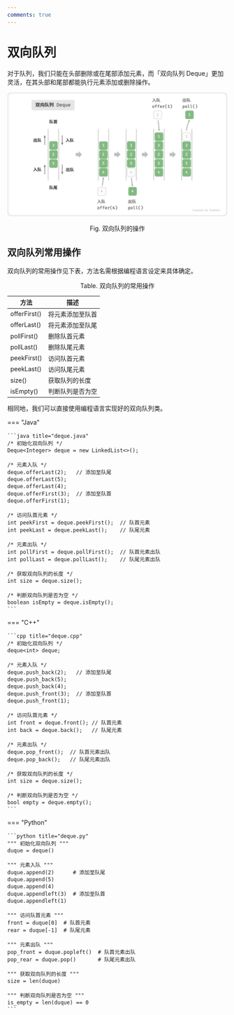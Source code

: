 ```yaml
---
comments: true
---
```


# 双向队列

对于队列，我们只能在头部删除或在尾部添加元素，而「双向队列 Deque」更加灵活，在其头部和尾部都能执行元素添加或删除操作。

![deque_operations](deque.assets/deque_operations.png)

<p align="center"> Fig. 双向队列的操作 </p>

## 双向队列常用操作

双向队列的常用操作见下表，方法名需根据编程语言设定来具体确定。

<p align="center"> Table. 双向队列的常用操作 </p>

<div class="center-table" markdown>

| 方法         | 描述             |
| ------------ | ---------------- |
| offerFirst() | 将元素添加至队首 |
| offerLast()  | 将元素添加至队尾 |
| pollFirst()  | 删除队首元素     |
| pollLast()   | 删除队尾元素     |
| peekFirst()  | 访问队首元素     |
| peekLast()   | 访问队尾元素     |
| size()       | 获取队列的长度   |
| isEmpty()    | 判断队列是否为空 |

</div>

相同地，我们可以直接使用编程语言实现好的双向队列类。

=== "Java"

    ```java title="deque.java"
    /* 初始化双向队列 */
    Deque<Integer> deque = new LinkedList<>();

    /* 元素入队 */
    deque.offerLast(2);   // 添加至队尾
    deque.offerLast(5);
    deque.offerLast(4);
    deque.offerFirst(3);  // 添加至队首
    deque.offerFirst(1);

    /* 访问队首元素 */
    int peekFirst = deque.peekFirst();  // 队首元素
    int peekLast = deque.peekLast();    // 队尾元素

    /* 元素出队 */
    int pollFirst = deque.pollFirst();  // 队首元素出队
    int pollLast = deque.pollLast();    // 队尾元素出队

    /* 获取双向队列的长度 */
    int size = deque.size();

    /* 判断双向队列是否为空 */
    boolean isEmpty = deque.isEmpty();
    ```

=== "C++"

    ```cpp title="deque.cpp"
    /* 初始化双向队列 */
    deque<int> deque;

    /* 元素入队 */
    deque.push_back(2);   // 添加至队尾
    deque.push_back(5);
    deque.push_back(4);
    deque.push_front(3);  // 添加至队首
    deque.push_front(1);

    /* 访问队首元素 */
    int front = deque.front(); // 队首元素
    int back = deque.back();   // 队尾元素

    /* 元素出队 */
    deque.pop_front();  // 队首元素出队
    deque.pop_back();   // 队尾元素出队

    /* 获取双向队列的长度 */
    int size = deque.size();

    /* 判断双向队列是否为空 */
    bool empty = deque.empty();
    ```

=== "Python"

    ```python title="deque.py"
    """ 初始化双向队列 """
    duque = deque()

    """ 元素入队 """
    duque.append(2)      # 添加至队尾
    duque.append(5)
    duque.append(4)
    duque.appendleft(3)  # 添加至队首
    duque.appendleft(1)

    """ 访问队首元素 """
    front = duque[0]  # 队首元素
    rear = duque[-1]  # 队尾元素

    """ 元素出队 """
    pop_front = duque.popleft()  # 队首元素出队
    pop_rear = duque.pop()       # 队尾元素出队

    """ 获取双向队列的长度 """
    size = len(duque)

    """ 判断双向队列是否为空 """
    is_empty = len(duque) == 0
    ```

